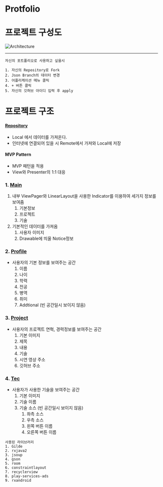 # Protfolio

   # 프로젝트 구성도

   ![Architecture](https://user-images.githubusercontent.com/31091115/65956380-39062c80-e485-11e9-9515-bf4d364b4b90.png)

   <hr>  

   ```
   자신의 포트폴리오로 사용하고 싶을시
   
   1. 자신의 Repository로 Fork
   2. Json Branch의 데이터 변경
   3. 어플리케이션 메뉴 클릭
   4. + 버튼 클릭
   5. 자신의 깃허브 아이디 입력 후 apply
   ```

   # 프로젝트 구조

   #### [Repository](https://github.com/zojae031/Portfolio/tree/master/app/src/main/java/zojae031/portfolio/data)

   - Local 에서 데이터를 가져온다.
   - 인터넷에 연결되어 있을 시 Remote에서 가져와 Local에 저장

   #### MVP Pattern

   - MVP 패턴을 적용
   - View와 Presenter의 1:1 대응

   

### 1. [Main](https://github.com/zojae031/Portfolio/tree/master/app/src/main/java/zojae031/portfolio/main)

1. 내부 ViewPager와 LinearLayout을 사용한 Indicator를 이용하여 세가지 정보를 보여줌
   1. 기본정보
   2. 프로젝트
   3. 기술
2. 기본적인 데이터를 가져옴
   1. 사용자 이미지
   2. Drawable에 띄울 Notice정보

### 2. [Profile](https://github.com/zojae031/Portfolio/tree/master/app/src/main/java/zojae031/portfolio/profile)

- 사용자의 기본 정보를 보여주는 공간
  1. 이름
  2. 나이
  3. 학력
  4. 전공
  5. 병역
  6. 취미
  7. Addtional (빈 공간일시 보이지 않음)

### 3. [Project](https://github.com/zojae031/Portfolio/tree/master/app/src/main/java/zojae031/portfolio/project)  

- 사용자의 프로젝트 연혁, 경력정보를 보여주는 공간
  1. 기본 이미지
  2. 제목
  3. 내용
  4. 기술
  5. 시연 영상 주소
  6. 깃허브 주소

### 4. [Tec](https://github.com/zojae031/Portfolio/tree/master/app/src/main/java/zojae031/portfolio/tec)

- 사용자가 사용한 기술을 보여주는 공간
  1. 기본 이미지
  2. 기술 이름
  3. 기술 소스 (빈 공간일시 보이지 않음)
     1. 좌측 소스
     2. 우측 소스
     3. 왼쪽 버튼 이름
     4. 오른쪽 버튼 이름

```
사용된 라이브러리
1. Gilde
2. rxjava2
3. jsoup
4. gson
5. room
6. constraintlayout
7. recyclerview
8. play-services-ads
9. rxandroid

```
